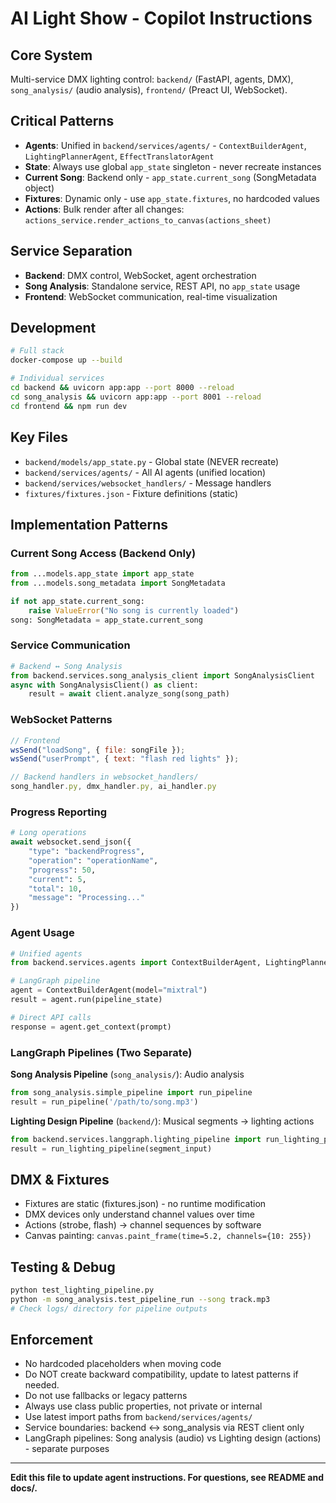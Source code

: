# AI Light Show - Copilot Instructions

## Core System
Multi-service DMX lighting control: `backend/` (FastAPI, agents, DMX), `song_analysis/` (audio analysis), `frontend/` (Preact UI, WebSocket).

## Critical Patterns
- **Agents**: Unified in `backend/services/agents/` - `ContextBuilderAgent`, `LightingPlannerAgent`, `EffectTranslatorAgent`
- **State**: Always use global `app_state` singleton - never recreate instances
- **Current Song**: Backend only - `app_state.current_song` (SongMetadata object)
- **Fixtures**: Dynamic only - use `app_state.fixtures`, no hardcoded values
- **Actions**: Bulk render after all changes: `actions_service.render_actions_to_canvas(actions_sheet)`

## Service Separation
- **Backend**: DMX control, WebSocket, agent orchestration
- **Song Analysis**: Standalone service, REST API, no `app_state` usage
- **Frontend**: WebSocket communication, real-time visualization

## Development
```bash
# Full stack
docker-compose up --build

# Individual services  
cd backend && uvicorn app:app --port 8000 --reload
cd song_analysis && uvicorn app:app --port 8001 --reload
cd frontend && npm run dev
```

## Key Files
- `backend/models/app_state.py` - Global state (NEVER recreate)
- `backend/services/agents/` - All AI agents (unified location)
- `backend/services/websocket_handlers/` - Message handlers
- `fixtures/fixtures.json` - Fixture definitions (static)

## Implementation Patterns

### Current Song Access (Backend Only)
```python
from ...models.app_state import app_state
from ...models.song_metadata import SongMetadata

if not app_state.current_song:
    raise ValueError("No song is currently loaded")
song: SongMetadata = app_state.current_song
```

### Service Communication
```python
# Backend ↔ Song Analysis
from backend.services.song_analysis_client import SongAnalysisClient
async with SongAnalysisClient() as client:
    result = await client.analyze_song(song_path)
```

### WebSocket Patterns
```javascript
// Frontend
wsSend("loadSong", { file: songFile });
wsSend("userPrompt", { text: "flash red lights" });

// Backend handlers in websocket_handlers/
song_handler.py, dmx_handler.py, ai_handler.py
```

### Progress Reporting
```python
# Long operations
await websocket.send_json({
    "type": "backendProgress",
    "operation": "operationName",
    "progress": 50,
    "current": 5,
    "total": 10,
    "message": "Processing..."
})
```

### Agent Usage
```python
# Unified agents
from backend.services.agents import ContextBuilderAgent, LightingPlannerAgent, EffectTranslatorAgent

# LangGraph pipeline
agent = ContextBuilderAgent(model="mixtral")
result = agent.run(pipeline_state)

# Direct API calls
response = agent.get_context(prompt)
```

### LangGraph Pipelines (Two Separate)

**Song Analysis Pipeline** (`song_analysis/`): Audio analysis
```python
from song_analysis.simple_pipeline import run_pipeline
result = run_pipeline('/path/to/song.mp3')
```

**Lighting Design Pipeline** (`backend/`): Musical segments → lighting actions
```python
from backend.services.langgraph.lighting_pipeline import run_lighting_pipeline
result = run_lighting_pipeline(segment_input)
```

## DMX & Fixtures
- Fixtures are static (fixtures.json) - no runtime modification
- DMX devices only understand channel values over time
- Actions (strobe, flash) → channel sequences by software
- Canvas painting: `canvas.paint_frame(time=5.2, channels={10: 255})`

## Testing & Debug
```bash
python test_lighting_pipeline.py
python -m song_analysis.test_pipeline_run --song track.mp3
# Check logs/ directory for pipeline outputs
```

## Enforcement
- No hardcoded placeholders when moving code
- Do NOT create backward compatibility, update to latest patterns if needed.
- Do not use fallbacks or legacy patterns
- Always use class public properties, not private or internal
- Use latest import paths from `backend/services/agents/`
- Service boundaries: backend ↔ song_analysis via REST client only
- LangGraph pipelines: Song analysis (audio) vs Lighting design (actions) - separate purposes

---
**Edit this file to update agent instructions. For questions, see README and docs/.**
